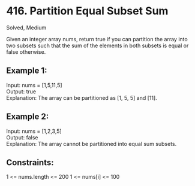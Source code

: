 # 416. Partition Equal Subset Sum
Solved, Medium

Given an integer array nums, return true if you can partition the array into two subsets such that the sum of the elements in both subsets is equal or false otherwise.  

 

Example 1:
---
Input: nums = [1,5,11,5]  
Output: true  
Explanation: The array can be partitioned as [1, 5, 5] and [11].  

Example 2:
---
Input: nums = [1,2,3,5]  
Output: false  
Explanation: The array cannot be partitioned into equal sum subsets.  
 

Constraints:
---
1 <= nums.length <= 200
1 <= nums[i] <= 100
